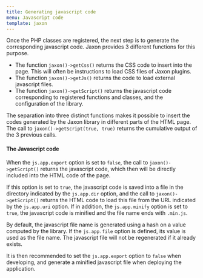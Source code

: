 ```yaml
---
title: Generating javascript code
menu: Javascript code
template: jaxon
---
```


Once the PHP classes are registered, the next step is to generate the corresponding javascript code.
Jaxon provides 3 different functions for this purpose.

- The function `jaxon()->getCss()` returns the CSS code to insert into the page. This will often be instructions to load CSS files of Jaxon plugins.
- The function `jaxon()->getJs()` returns the code to load external javascript files.
- The function `jaxon()->getScript()` returns the javascript code corresponding to registered functions and classes, and the configuration of the library.

The separation into three distinct functions makes it possible to insert the codes generated by the Jaxon library in different parts of the HTML page.
The call to `jaxon()->getScript(true, true)` returns the cumulative output of the 3 previous calls.

#### The Javascript code

When the `js.app.export` option is set to `false`, the call to `jaxon()->getScript()` returns the javascript code, which then will be directly included into the HTML code of the page.

If this option is set to `true`, the javascript code is saved into a file in the directory indicated by the `js.app.dir` option,
and the call to `jaxon()->getScript()` returns the HTML code to load this file from the URL indicated by the `js.app.uri` option.
If in addition, the `js.app.minify` option is set to `true`, the javascript code is minified and the file name ends with `.min.js`.

By default, the javascript file name is generated using a hash on a value computed by the library.
If the `js.app.file` option is defined, its value is used as the file name.
The javascript file will not be regenerated if it already exists.

It is then recommended to set the `js.app.export` option  to `false` when developing, and generate a minified javascript file when deploying the application.
